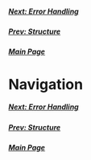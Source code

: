 ##### [Next: Error Handling](error.md)
##### [Prev: Structure](struct.md)
##### [Main Page](index.md)

# Navigation

##### [Next: Error Handling](error.md)
##### [Prev: Structure](struct.md)
##### [Main Page](index.md)